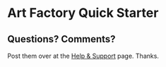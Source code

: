 # Art Factory Quick Starter








## Questions? Comments?

Post them over at the [Help & Support](https://github.com/geraldb/help) page. Thanks.